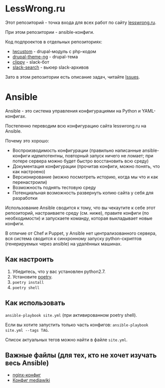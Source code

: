 # LessWrong.ru

Этот репозиторий - точка входа для всех работ по сайту [lesswrong.ru](http://lesswrong.ru).

При этом репозитории - ansible-конфиги.

Код подпроектов в отдельных репозиториях:

* [lwcustom](https://github.com/lesswrong-ru/lwcustom) - drupal-модуль с php-кодом
* [drupal-theme-ng](https://github.com/lesswrong-ru/drupal-theme-ng) - drupal-тема
* [clippy](https://github.com/lesswrong-ru/clippy) - slack-бот
* [slack-search](https://github.com/lesswrong-ru/slack-search) - вьюер slack-архивов

Зато в этом репозитории есть описание задач, читайте [Issues](https://github.com/lesswrong-ru/lesswrong-ru/issues).

# Ansible

Ansible - это система управления конфигурациями на Python и YAML-конфигах.

Постепенно переводим всю конфигурацию сайта lesswrong.ru на Ansible.

Почему это хорошо:

* Воспроизводимость конфигурации (правильно написанные ansible-конфиги идемпотентны, повторный запуск ничего не ломает; при потере сервера можно будет быстро восстановить всю среду)
* Документация конфигурации (прочитав конфиги, можно понять, что как настроено)
* Версионирование (можно посмотреть историю, когда мы что и как перенастроили)
* Возможность поднять тестовую среду
* Потенциальная возможность развернуть копию сайта у себя для разработки

Использование Ansible сводится к тому, что вы чекаутите к себе этот репозиторий, настраиваете среду (см. ниже), правите конфиги (по необходимости) и запускаете команду, которая выкладывает новые конфиги.

В отличие от Chef и Puppet, у Ansible нет централизованного сервера, вся система сводится к синхронному запуску python-скриптов (генерируемых через ansible) на удалённых машинах.

## Как настроить

1. Убедитесь, что у вас установлен python2.7.
2. Установите [poetry](https://poetry.eustace.io/).
3. `poetry install`
4. `poetry shell`

## Как использовать

`ansible-playbook site.yml` (при активированном poetry shell).

Если вы хотите запустить только часть конфигов: `ansible-playbook site.yml --tags TAG`.

Список актуальных тегов можно найти в файле `site.yml`.

## Важные файлы (для тех, кто не хочет изучать весь Ansible)

* [nginx-конфиг](/lesswrong-ru/lesswrong-ru/blob/master/roles/website/templates/nginx)
* [Конфиг mediawiki](/lesswrong-ru/lesswrong-ru/blob/master/roles/wiki/templates/LocalSettings.php)
